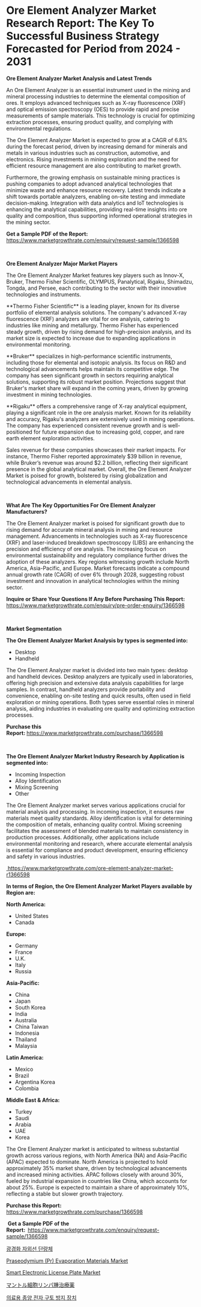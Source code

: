 <p><h1>Ore Element Analyzer Market Research Report: The Key To Successful Business Strategy Forecasted for Period from 2024 - 2031</h1></p><p><strong>Ore Element Analyzer Market Analysis and Latest Trends</strong></p>
<p><p>An Ore Element Analyzer is an essential instrument used in the mining and mineral processing industries to determine the elemental composition of ores. It employs advanced techniques such as X-ray fluorescence (XRF) and optical emission spectroscopy (OES) to provide rapid and precise measurements of sample materials. This technology is crucial for optimizing extraction processes, ensuring product quality, and complying with environmental regulations.</p><p>The Ore Element Analyzer Market is expected to grow at a CAGR of 6.8% during the forecast period, driven by increasing demand for minerals and metals in various industries such as construction, automotive, and electronics. Rising investments in mining exploration and the need for efficient resource management are also contributing to market growth. </p><p>Furthermore, the growing emphasis on sustainable mining practices is pushing companies to adopt advanced analytical technologies that minimize waste and enhance resource recovery. Latest trends indicate a shift towards portable analyzers, enabling on-site testing and immediate decision-making. Integration with data analytics and IoT technologies is enhancing the analytical capabilities, providing real-time insights into ore quality and composition, thus supporting informed operational strategies in the mining sector.</p></p>
<p><strong>Get a Sample PDF of the Report:&nbsp;</strong> <a href="https://www.marketgrowthrate.com/enquiry/request-sample/1366598">https://www.marketgrowthrate.com/enquiry/request-sample/1366598</a></p>
<p>&nbsp;</p>
<p><strong>Ore Element Analyzer Major Market Players</strong></p>
<p><p>The Ore Element Analyzer Market features key players such as Innov-X, Bruker, Thermo Fisher Scientific, OLYMPUS, Panalytical, Rigaku, Shimadzu, Tongda, and Persee, each contributing to the sector with their innovative technologies and instruments.</p><p>**Thermo Fisher Scientific** is a leading player, known for its diverse portfolio of elemental analysis solutions. The company's advanced X-ray fluorescence (XRF) analyzers are vital for ore analysis, catering to industries like mining and metallurgy. Thermo Fisher has experienced steady growth, driven by rising demand for high-precision analysis, and its market size is expected to increase due to expanding applications in environmental monitoring.</p><p>**Bruker** specializes in high-performance scientific instruments, including those for elemental and isotopic analysis. Its focus on R&D and technological advancements helps maintain its competitive edge. The company has seen significant growth in sectors requiring analytical solutions, supporting its robust market position. Projections suggest that Bruker's market share will expand in the coming years, driven by growing investment in mining technologies.</p><p>**Rigaku** offers a comprehensive range of X-ray analytical equipment, playing a significant role in the ore analysis market. Known for its reliability and accuracy, Rigaku's analyzers are extensively used in mining operations. The company has experienced consistent revenue growth and is well-positioned for future expansion due to increasing gold, copper, and rare earth element exploration activities.</p><p>Sales revenue for these companies showcases their market impacts. For instance, Thermo Fisher reported approximately $39 billion in revenue, while Bruker’s revenue was around $2.2 billion, reflecting their significant presence in the global analytical market. Overall, the Ore Element Analyzer Market is poised for growth, bolstered by rising globalization and technological advancements in elemental analysis.</p></p>
<p>&nbsp;</p>
<p><strong>What Are The Key Opportunities For Ore Element Analyzer Manufacturers?</strong></p>
<p><p>The Ore Element Analyzer market is poised for significant growth due to rising demand for accurate mineral analysis in mining and resource management. Advancements in technologies such as X-ray fluorescence (XRF) and laser-induced breakdown spectroscopy (LIBS) are enhancing the precision and efficiency of ore analysis. The increasing focus on environmental sustainability and regulatory compliance further drives the adoption of these analyzers. Key regions witnessing growth include North America, Asia-Pacific, and Europe. Market forecasts indicate a compound annual growth rate (CAGR) of over 6% through 2028, suggesting robust investment and innovation in analytical technologies within the mining sector.</p></p>
<p><strong>Inquire or Share Your Questions If Any Before Purchasing This Report:</strong> <a href="https://www.marketgrowthrate.com/enquiry/pre-order-enquiry/1366598">https://www.marketgrowthrate.com/enquiry/pre-order-enquiry/1366598</a></p>
<p>&nbsp;</p>
<p><strong>Market Segmentation</strong></p>
<p><strong>The Ore Element Analyzer Market Analysis by types is segmented into:</strong></p>
<p><ul><li>Desktop</li><li>Handheld</li></ul></p>
<p><p>The Ore Element Analyzer market is divided into two main types: desktop and handheld devices. Desktop analyzers are typically used in laboratories, offering high precision and extensive data analysis capabilities for large samples. In contrast, handheld analyzers provide portability and convenience, enabling on-site testing and quick results, often used in field exploration or mining operations. Both types serve essential roles in mineral analysis, aiding industries in evaluating ore quality and optimizing extraction processes.</p></p>
<p><strong>Purchase this Report:&nbsp;</strong><a href="https://www.marketgrowthrate.com/purchase/1366598">https://www.marketgrowthrate.com/purchase/1366598</a></p>
<p>&nbsp;</p>
<p><strong>The Ore Element Analyzer Market Industry Research by Application is segmented into:</strong></p>
<p><ul><li>Incoming Inspection</li><li>Alloy Identification</li><li>Mixing Screening</li><li>Other</li></ul></p>
<p><p>The Ore Element Analyzer market serves various applications crucial for material analysis and processing. In incoming inspection, it ensures raw materials meet quality standards. Alloy identification is vital for determining the composition of metals, enhancing quality control. Mixing screening facilitates the assessment of blended materials to maintain consistency in production processes. Additionally, other applications include environmental monitoring and research, where accurate elemental analysis is essential for compliance and product development, ensuring efficiency and safety in various industries.</p></p>
<p><a href="https://www.marketgrowthrate.com/ore-element-analyzer-market-r1366598">&nbsp;https://www.marketgrowthrate.com/ore-element-analyzer-market-r1366598</a></p>
<p><strong>In terms of Region, the Ore Element Analyzer Market Players available by Region are:</strong></p>
<p>
    <p> <strong> North America: </strong>
        <ul>
            <li>United States</li>
            <li>Canada</li>
        </ul>
        </p> 
    <p> <strong> Europe: </strong>
        <ul>
            <li>Germany</li>
            <li>France</li>
            <li>U.K.</li>
            <li>Italy</li>
            <li>Russia</li>
        </ul>
        </p> 
    <p> <strong> Asia-Pacific: </strong>
        <ul>
            <li>China</li>
            <li>Japan</li>
            <li>South Korea</li>
            <li>India</li>
            <li>Australia</li>
            <li>China Taiwan</li>
            <li>Indonesia</li>
            <li>Thailand</li>
            <li>Malaysia</li>
        </ul>
        </p> 
    <p> <strong> Latin America: </strong>
        <ul>
            <li>Mexico</li>
            <li>Brazil</li>
            <li>Argentina Korea</li>
            <li>Colombia</li>
        </ul>
        </p> 
    <p> <strong> Middle East & Africa: </strong>
        <ul>
            <li>Turkey</li>
            <li>Saudi</li>
            <li>Arabia</li>
            <li>UAE</li>
            <li>Korea</li>
        </ul>
    </p>
    </p>
<p><p>The Ore Element Analyzer market is anticipated to witness substantial growth across various regions, with North America (NA) and Asia-Pacific (APAC) expected to dominate. North America is projected to hold approximately 35% market share, driven by technological advancements and increased mining activities. APAC follows closely with around 30%, fueled by industrial expansion in countries like China, which accounts for about 25%. Europe is expected to maintain a share of approximately 10%, reflecting a stable but slower growth trajectory.</p></p>
<p><strong>Purchase this Report: </strong><a href="https://www.marketgrowthrate.com/purchase/1366598">https://www.marketgrowthrate.com/purchase/1366598</a></p>
<p>&nbsp;<strong>Get a Sample PDF of the Report:&nbsp;&nbsp;</strong><a href="https://www.marketgrowthrate.com/enquiry/request-sample/1366598">https://www.marketgrowthrate.com/enquiry/request-sample/1366598</a></p>
<p><strong></strong></p>
<p><p><a href="https://medium.com/@eduardocofllins90786/what-are-the-growth-drivers-in-photocuring-ultraviolet-monomer-market-79d6137dc35e?postPublishedType=repub">광경화 자외선 단량체</a></p><p><a href="https://issuu.com/reportprime-2/docs/praseodymium-pr-evaporation-materia_ee8653aa7e2418">Praseodymium (Pr) Evaporation Materials Market</a></p><p><a href="https://github.com/MarciaRunte/Market-Research-Report-List-1/blob/main/smart-electronic-license-plate-market.md">Smart Electronic License Plate Market</a></p><p><a href="https://medium.com/@cloydabbott2023/%E3%83%9E%E3%83%B3%E3%83%86%E3%83%AB%E7%B4%B0%E8%83%9E%E3%83%AA%E3%83%B3%E3%83%91%E8%85%AB%E6%B2%BB%E7%99%82%E8%96%AC%E5%B8%82%E5%A0%B4%E3%81%AE%E8%A6%8F%E6%A8%A1-%E3%82%B7%E3%82%A7%E3%82%A2%E3%81%8A%E3%82%88%E3%81%B3%E3%83%88%E3%83%AC%E3%83%B3%E3%83%89%E5%88%86%E6%9E%90%E3%83%AC%E3%83%9D%E3%83%BC%E3%83%88-%E7%94%A8%E9%80%94%E5%88%A5-%E7%97%85%E9%99%A2-%E7%A0%94%E7%A9%B6%E6%89%80-%E3%81%9D%E3%81%AE%E4%BB%96-%E5%8E%9F%E6%9D%90%E6%96%99%E5%88%A5-%E3%81%8A%E3%82%88%E3%81%B32031%E5%B9%B4%E3%81%BE%E3%81%A7%E3%81%AE%E4%BA%88%E6%B8%AC-dc39978b7f04?postPublishedType=repub">マントル細胞リンパ腫治療薬</a></p><p><a href="https://medium.com/@eduardocofllins90786/%EC%9D%98%EB%A3%8C-%EC%A2%85%EC%96%91-%EC%A0%84%EC%9E%90-%ED%95%AD%EA%B5%AC%ED%86%A0-%EC%9E%A5%EC%B9%98-%EC%8B%9C%EC%9E%A5-%EB%B6%84%EC%84%9D-%EB%B3%B4%EA%B3%A0%EC%84%9C-2024%EB%85%84%EB%B6%80%ED%84%B0-2031%EB%85%84%EA%B9%8C%EC%A7%80-%EC%A7%80%EC%97%AD-%EC%9C%A0%ED%98%95-%EC%9D%BC%ED%9A%8C%EC%9A%A9-%EB%8B%A4%ED%9A%8C%EC%9A%A9-%EB%B0%8F-%EC%9D%91%EC%9A%A9-%ED%94%84%EB%A1%9C%EA%B7%B8%EB%9E%A8-%EC%98%A8%EB%9D%BC%EC%9D%B8-%ED%8C%90%EB%A7%A4-%EC%98%A4%ED%94%84%EB%9D%BC%EC%9D%B8-%ED%8C%90%EB%A7%A4-%EC%97%90-%EB%8C%80%ED%95%9C-29ee1f5c9135">의료용 종양 전자 구토 방지 장치</a></p></p>